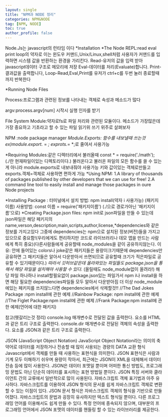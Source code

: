 ```yaml
---
layout: single
title: "NPM과 NODE 정리"
categories: NPM&NODE
tag: [NPM, NODE]
toc: true
author_profile: false
---
```




Node.Js는 javascript의 런타임 이다
*Installation
*The Node REPL:read eval print loop의 약자로 이는 윈도우 커맨드,Unix/Linux,shell처럼 
사용자가 커맨드를 입력하면 시스템 값을 반환하는 환경을 가리킨다.
Read-유저의 값을 입력 받아 javascript데이터 구조로 메모리에 저장
Eval-데이터를 처리(Evaluate)합니다.
Print-결과값을 출력합니다,
Loop-Read,Eval,Print를 유저가 ctrl+c를 두번 눌러 종료할때까지 반복한다

*Running Node Files

Process:프로그램과 관련된 정보를 나타내는 객체로 속성과 메소드가 많다

argv:process.argv[num] 시작시 실행 인자를 받기

File System Module:약자로fs로 파일 처리와 관련된 모듈이다. 메소드가 가장많은데
가장 중요하고 기초라고 할 수 있는 파일 읽기위 쓰기 위주로 살펴보자

NPM :node package manager
*Module.Exports: 함수를 내보낼때 쓰는것 ex)module.export.* = *; exprots.*= *;로 줄여서 사용가능
	
*Requiring Modules:같은 디렉터리에서 불러올때 const * = require('./math');	
	(./란 현재파일이있는 디렉토리이다.)
	불러온다고 불러온 파일의 모든 함수를 쓸 수 있는게 아니라 module.exports로 내보내줘야
	사용가능 키와 값이있는 객체로만들고 exports.객체=객체로 사용하면 편하게 가능
*Using NPM:
	1.A library of thousands of packages published by other 
		developers that we can use for free!
	2.A command line tool to easily install and manage those packages 
		in oure Node projects

*Installing Package : 터미널에서 설치 방법: npm install(약자 i 사용가능) (패키지 이름)
			사용방법: const 이름 = require('패키지이름') 	(./으로 경로가아닌 '패키지이름'으로)
*Creating Package.json files: npm init로 json파일을 만들 수 있는데 json파일은 
		해당 페키지의 name,verson,description,main,scripts,author,license,*dependencies와
		같은 정보를 가지고있다 그중에 dependencies는 npm으로 설치된 정보(버전)들을 
		가지고있으므로 중요함!(우리에게도 편리하지만 코드로 라이브러리나 데모 앱을 만드는
		사람에게 특히 중요)(다른사람들에게 공유할때 node_modules을 같이 공유하지않는다.
		이유: 안에 들어있는 colors나 joke같은 패키지들은 용량이크기때문에
		dependencies만 공유하면 그 패키지들은 알아서 다운받아서 쓰면되므로 공유할때
		크기가 적은파일로 공유할 수 있기때문이다.)
		*따라서 깃허브같은데 올라와있는 파일들도 package.json을 통해서 해당 파일을
		설치해야 사용할 수 있다.* (올릴때도 node_module없이 올려라!)
		해당 파일 하나하나 install할필요없이 package.json있는 파일가서
		npm i나 install을 하면 해당 필요한 dependencies파일들 모두 알아서 다운받아짐
		더 이상 node_module에있는 페키지를 쓰지않느다면 dependencies에서 삭제할것!!
//The Dad Jokes Package :npm install에 관한 예제
//Rainbow Package: npm install에 관한 예제
//The Figlet Package:npm install에 관한 예제
//Frank Package:npm install에 관한 예제(언어에 대한 패키지)

참고(헷갈리는것 정리)
console.log
매개변수로 전달된 값을 출력한다.
요소를 HTML과 같은 트리 구조로 출력한다.
console.dir
매개변수로 전달된 객체의 속성을 출력한다.
요소를 JSON과 같은 트리 구조로 출력한다.

JSON (JavaScript Object Notation)
JavaScript Object Notation라는 의미의 축약어로 데이터를 저장하거나 전송할 때 많이 사용되는 경량의 DATA 교환 형식
Javascript에서 객체를 만들 때 사용하는 표현식을 의미한다.
JSON 표현식은 사람과 기계 모두 이해하기 쉬우며 용량이 작아서, 최근에는 JSON이 XML을 대체해서 데이터 전송 등에 많이 사용한다.
JSON은 데이터 포맷일 뿐이며 어떠한 통신 방법도, 프로그래밍 문법도 아닌 단순히 데이터를 표시하는 표현 방법일 뿐이다.
JSON 특징
서버와 클라이언트 간의 교류에서 일반적으로 많이 사용된다.
자바스크립트 객체 표기법과 아주 유사하다.
자바스크립트를 이용하여 JSON 형식의 문서를 쉽게 자바스크립트 객체로 변환할 수 있는 이점이 있다.
JSON 문서 형식은 자바스크립트 객체의 형식을 기반으로 만들어졌다.
자바스크립트의 문법과 굉장히 유사하지만 텍스트 형식일 뿐이다.
다른 프로그래밍 언어를 이용해서도 쉽게 만들 수 있다.
특정 언어에 종속되지 않으며, 대부분의 프로그래밍 언어에서 JSON 포맷의 데이터를 핸들링 할 수 있는 라이브러리를 제공한다.